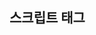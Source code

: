 ## 스크립트 태그 <script>
: 스크립트 태그 내부에다가 js 내용 삽입(스크립트 코드를 html에 직접 작성)하거나 외부 js를 src로 가져올 때 사용한다
- head 태그 안에 작성하는 것이 일반적이지만 body 안에 가장 끝에 쓸 수 있다.
~~~
const myName =document.getElementById('my-name');
-> 이거 실행하고 싶으면 <div id="my-name">heropy</div>을 먼저 실행 시키고 <script src="./js/mian.js"></script> 이게 실행되야 한다
~~~
  
### 1. 속성
  - async 속성 : html에서 스크립트의 비동기적 실행 여부, 직접적으로 입력하는 경우는 없음, src 속성이 필수(외부js를 활용한다는 뜻)
    * js의 동기적 실행과 비동기적 실행: 동기적인 실행은 js 코드가 순차적으로 위에서 아래로 순서대로 실행되는 것, 비동기적 실행은 순차적으로 실행되는 것이 아니라 필요에 의해 단계를 건너뛸 수 있어 비순차적이다
  - defer 속성 : src 속성 필수(외부js를 활용한다는 뜻), 문서 파싱 구분 분석 후 작동 여부 , html에서 있는 내용을 js에서 찾아서 분석(실행)해야하는 경우가 있는 데 실행하는 js 코드가 html에서 언제 동작하느냐에 따라서 html을 제대로 실행하는 여부가 달림.
    -> html의 문서 전체를 분석한 다음 js 소스에 있는 파일을 실행해라는 선언하는 부분이다: 스크립트 코드를 body 안 가장 끝 쪽에 작성하는 것을 방지함
  -src 속성 : script 태그에 src를 이용해서 외부 js를 가져오면 script 내부의 작성된 js 코드는 무시된다.
  - type 속성: 기본값이 text/javascript 이며 요즘엔 쓰지 않는다. type 속성을 통해 굳이 다른 종류의 js는 사용하지 않는다

### 2. noscript 태그
  : 예전에는 js가 작동하지 않는 브라우저가 있었는데 이 태그를 통해서 js가 동작하지 않는 환경에서는 이런 내용을 실행해주세요 라고 정의 할 때 그 정의 내용을 이 태그 안에 작성함
  - noscript를 통해서 js가 실행되지 않는 환경에서 무슨 내용을 화면에 출력하고 사용자에게 노출할 것인가의 내용을 noscript 태그 안에다 작성한다.
  - 중첩 브라우저 컨텍스트를 이용할 때도 스크립트 코드가 실행되지 못하게 sandbox 속성을 통해 막았던 것을 이 태그로 해결할 수 있었다
  - noscript html에서 index html을 iframe 태그를 이용하여 가져옴. iframe에 sandbox 속성 추가시 index html의 스크립트가 차단되어 index html의 noscript 태그 안 내용이 출력된다

### 표 콘텐츠
: excel이나 구글 스프레드 시트 등에서 만들 수 있는 데이터 양식
  
#### [기본 틀 구성 태그]
: 표-줄-칸 순으로 만든다.
  
1. table 태그 
  : 테이블 표를 만들 때 사용, 일반적으로 인라인과 블록요소로 표를 못만드므로 display:table 으로 선언, 하지만 기본적으로 블록요소처럼 굉장히 유사한 특성을 가진다.
  - 표가 들어가 영역 설정하는 역할
  - table 태그는 표를 만드는 용도로만 사용
  - table 이하의 다른 display 값들은 신경 안써도 됨
  
2. tr 태그 table row: 행(줄)을 만드는 태그, display: table-row(별도 수정해서 쓰지x)
  
3. th 태그 table header
  - display: table-cell(별도 수정해서 쓰지x)
  - 제목의 역할 하는 부분에서는 th 태그 사용
  - th태그는 글씨가 두껍게 됨
  - abbr 속성 : th에 대한 간단한 설명
  - headers 속성 : 다른 th와 연결되있는 거면 그 아이디와 연결하기 위한 것(종속되어져 있다는 것을 표현하기 위해서) , headers=”자신의 상위 개념의 칸의 아이디”
  - colspan 속성 : 자기가 존재하는 셀의 위치에서 열 을 몇 칸까지 확장해서 병합할 것인가(수평 병합), 기본: 1
  -rowspan 속성: 자기가 존재하는 셀의 위치에서 줄을 몇 줄 확장해서 병합할 것인가(수직 병합), 기본:1
  -scop 속성: 각각 머리글(header)들이 어떤 칸들을 의미하는지 어떤 칸들에 종속되어있는 지 볼 때 사용, 잘 사용하지는 않음
    -> col: 자신의 열을 지칭하는 것
  
4. td 태그 table data : 열(칸=cell)을 만드는 태그, 일반적으로는 td 태그를 많이 씀
  - display: table-cell(별도 수정해서 쓰지x)
  - 칸 같은 경우 무조건 하나의 줄 안에 포함되어야 함
  - headers 속성 : th에 있는 id 값 연결, 굳이 연결 다 안해도 됨
  - colspan 속성 : 열 기준 확장
  - rowspan 속성 : 줄 기준 확장

5.예제
~~~
 <table>
    <tr>
      <!--표의 header 부분이므로 th 작성-->
      <th>데이터 타입</th>
      <th>데이터 값</th>
    </tr>
    <!--표의 data 부분이므로 td 작성-->
    <tr>
      <td>알파벳</td>
      <td>A</td>
    </tr>
    <tr>
      <td>숫자</td>
      <td>7</td>
    </tr>
  </table>
->html
~~~
~~~
/*셀과 셀 사이 여백 없앰*/
table {
  border-collapse: collapse;
}
/*칸 스타일*/
th {
  border: 1px solid red;
  padding: 10px;
  background-color: lightgrey;
}
td {
  border: 1px solid red;
  padding: 10px;
}
-> css
~~~
![image](https://user-images.githubusercontent.com/89250252/130329544-553f9307-66c3-475a-a607-b39ad39ebc4f.png)

~~~
 <table>
    <tr>
      <th rowspan="2" id="th-data">데이터</th>
      <th headers="th-data"> 타입</th>

      <td>알파벳</td>
      <td >숫자</td>
    </tr>
   
    <tr>
      <th headers="th-data">값</th>
      <td>A</td>
      <td>7</td>
    </tr>
    
  </table>
 ~~~
![image](https://user-images.githubusercontent.com/89250252/130329563-bb6c7ede-ac5b-466e-86b9-c59f8e3a4d4d.png)
  
  - 예전에는 표 태그를 웹의 레이아웃을 잡는 역할로 쓰였지만 지금은 css 가 잘되어있어서 표 태그 이외의 다른 용도로 쓰면 안됨

### [표 보조 태그]
1. caption 태그 : 하나의 table의 실질적인 제목 설정하는 것이므로 제목이 두개 될 수 없다.
  - display: table-caption -> table 내부에 들어가는 태그 이기 때문에 신경x
  - table 태그의 바로 밑쪽에 작성해야 함

2. 표 열들 공통적 정의
  - col 태그 : col은 하나의 열
    * 빈 태그
    * 보통 caption 태그 밑에 씀
    * col 태그는 display: table-column 신경 x
    * css를 주지 않는 이상 col 순서(적용할 열 순서와 동일한)대로 입력한 스타일이 적용된다. 
  - colgroup 태그 : 여러 개의 열 포함 가능
    * 태그에 스타일을 연속적으로 입힐 때 몇 개의 col 까지를 연결할 것인가를 설정할 때 span 속성 사용해서 함
       + ex) 두번째 col 부터 세번째까지이면 스타일 입힐거면 두번째 col에 span = “2” span은 숫자만큼 확장한다는 뜻이기 때문에 col이 세개가 필요해도 col 태그 두개만 있어도 작용한다.
    * display : table-column-group 신경x
    * col 태그를 wrapping해주는 역할
  
3. 테이블의 영역을 나누는 태그
  - 실질적으로 보이는 테이블의 영역 구성에는 영향을 미치지 않는다.
  - 의미적인 부분에서만 영역 나누는 것
  - thead 태그 : 표의 머리글
    -> display : table-header-group 신경x
  - tbody 태그 : 표의 본문
    -> display : table-body-group 신경x
  - tfoot 태그 : 표의 바닥글
    -> display : table-footer-group 신경x
